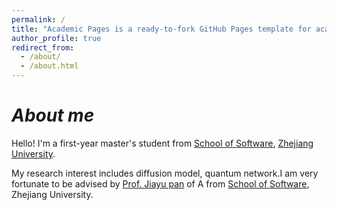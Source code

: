 ```yaml
---
permalink: /
title: "Academic Pages is a ready-to-fork GitHub Pages template for academic personal websites"
author_profile: true
redirect_from: 
  - /about/
  - /about.html
---
```


*About me*
======
Hello! I'm a first-year master's student from [School of Software](http://www.cst.zju.edu.cn/), [Zhejiang University](https://www.zju.edu.cn/).

My research interest includes diffusion model, quantum network.I am very fortunate to be advised by [Prof. Jiayu pan](https://person.zju.edu.cn/jiayupan26) of A from [School of Software](http://www.cst.zju.edu.cn/), Zhejiang University.
